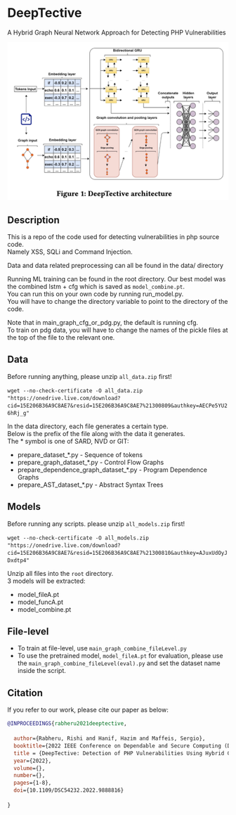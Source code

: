 # DeepTective
A Hybrid Graph Neural Network Approach for Detecting PHP Vulnerabilities

![DeepTective architecture](deeptective.png)

## Description

This is a repo of the code used for detecting vulnerabilities in php source code.  
Namely XSS, SQLi and Command Injection.  

Data and data related preprocessing can all be found in the data/ directory  

Running ML training can be found in the root directory. Our best model was the combined lstm + cfg which is saved as `model_combine.pt`.  
You can run this on your own code by running run_model.py.  
You will have to change the directory variable to point to the directory of the code.  

Note that in main_graph_cfg_or_pdg.py, the default is running cfg.  
To train on pdg data, you will have to change the names of the pickle files at the top of the file to the relevant one.  

## Data

Before running anything, please unzip `all_data.zip` first!  
  
`wget --no-check-certificate -O all_data.zip "https://onedrive.live.com/download?cid=15E206B36A9C8AE7&resid=15E206B36A9C8AE7%21300809&authkey=AECPe5YU26hRj_g"`  

In the data directory, each file generates a certain type.  
Below is the prefix of the file along with the data it generates.  
The * symbol is one of SARD, NVD or GIT:  

 * prepare_dataset_*.py - Sequence of tokens
 * prepare_graph_dataset_*.py - Control Flow Graphs
 * prepare_dependence_graph_dataset_*.py - Program Dependence Graphs
 * prepare_AST_dataset_*.py - Abstract Syntax Trees


## Models

Before running any scripts. please unzip `all_models.zip` first!  
  
`wget --no-check-certificate -O all_models.zip "https://onedrive.live.com/download?cid=15E206B36A9C8AE7&resid=15E206B36A9C8AE7%21300810&authkey=AJuxUdOyJDxdtp4"`  
  
Unzip all files into the `root` directory.  
3 models will be extracted:  

* model_fileA.pt  
* model_funcA.pt  
* model_combine.pt  
  

## File-level

* To train at file-level, use `main_graph_combine_fileLevel.py`
* To use the pretrained model, `model_fileA.pt` for evaluation, please use the `main_graph_combine_fileLevel(eval).py` and set the dataset name inside the script.


## Citation

If you refer to our work, please cite our paper as below:  

```bibtex
@INPROCEEDINGS{rabheru2021deeptective,

  author={Rabheru, Rishi and Hanif, Hazim and Maffeis, Sergio},
  booktitle={2022 IEEE Conference on Dependable and Secure Computing (DSC)}, 
  title = {DeepTective: Detection of PHP Vulnerabilities Using Hybrid Graph Neural Networks},
  year={2022},
  volume={},
  number={},
  pages={1-8},
  doi={10.1109/DSC54232.2022.9888816}
  
}
```
